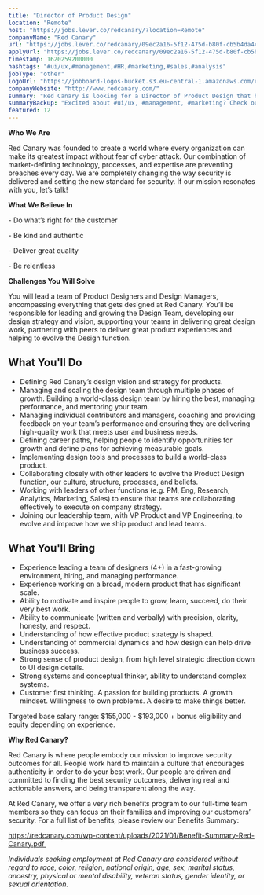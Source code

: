 ```yaml
---
title: "Director of Product Design"
location: "Remote"
host: "https://jobs.lever.co/redcanary/?location=Remote"
companyName: "Red Canary"
url: "https://jobs.lever.co/redcanary/09ec2a16-5f12-475d-b80f-cb5b4da4c621"
applyUrl: "https://jobs.lever.co/redcanary/09ec2a16-5f12-475d-b80f-cb5b4da4c621/apply"
timestamp: 1620259200000
hashtags: "#ui/ux,#management,#HR,#marketing,#sales,#analysis"
jobType: "other"
logoUrl: "https://jobboard-logos-bucket.s3.eu-central-1.amazonaws.com/red-canary"
companyWebsite: "http://www.redcanary.com/"
summary: "Red Canary is looking for a Director of Product Design that has experience leading a team of designers (4+) in a fast-growing environment, hiring, and managing performance."
summaryBackup: "Excited about #ui/ux, #management, #marketing? Check out this job post!"
featured: 12
---
```


**Who We Are**

Red Canary was founded to create a world where every organization can make its greatest impact without fear of cyber attack. Our combination of market-defining technology, processes, and expertise are preventing breaches every day. We are completely changing the way security is delivered and setting the new standard for security. If our mission resonates with you, let’s talk!  

**What We Believe In**

\- Do what’s right for the customer

\- Be kind and authentic

\- Deliver great quality

\- Be relentless

**Challenges You Will Solve**

You will lead a team of Product Designers and Design Managers, encompassing everything that gets designed at Red Canary. You’ll be responsible for leading and growing the Design Team, developing our design strategy and vision, supporting your teams in delivering great design work, partnering with peers to deliver great product experiences and helping to evolve the Design function.

## What You'll Do

*   Defining Red Canary’s design vision and strategy for products.
*   Managing and scaling the design team through multiple phases of growth. Building a world-class design team by hiring the best, managing performance, and mentoring your team.
*   Managing individual contributors and managers, coaching and providing feedback on your team’s performance and ensuring they are delivering high-quality work that meets user and business needs.
*   Defining career paths, helping people to identify opportunities for growth and define plans for achieving measurable goals.
*   Implementing design tools and processes to build a world-class product.
*   Collaborating closely with other leaders to evolve the Product Design function, our culture, structure, processes, and beliefs.
*   Working with leaders of other functions (e.g. PM, Eng, Research, Analytics, Marketing, Sales) to ensure that teams are collaborating effectively to execute on company strategy.
*   Joining our leadership team, with VP Product and VP Engineering, to evolve and improve how we ship product and lead teams.

## What You'll Bring

*   Experience leading a team of designers (4+) in a fast-growing environment, hiring, and managing performance.
*   Experience working on a broad, modern product that has significant scale.
*   Ability to motivate and inspire people to grow, learn, succeed, do their very best work.
*   Ability to communicate (written and verbally) with precision, clarity, honesty, and respect.
*   Understanding of how effective product strategy is shaped.
*   Understanding of commercial dynamics and how design can help drive business success.
*   Strong sense of product design, from high level strategic direction down to UI design details.
*   Strong systems and conceptual thinker, ability to understand complex systems.
*   Customer first thinking. A passion for building products. A growth mindset. Willingness to own problems. A desire to make things better.

Targeted base salary range: $155,000 - $193,000 + bonus eligibility and equity depending on experience.

**Why Red Canary?**

Red Canary is where people embody our mission to improve security outcomes for all. People work hard to maintain a culture that encourages authenticity in order to do your best work. Our people are driven and committed to finding the best security outcomes, delivering real and actionable answers, and being transparent along the way. 

At Red Canary, we offer a very rich benefits program to our full-time team members so they can focus on their families and improving our customers’ security. For a full list of benefits, please review our Benefits Summary:

https://redcanary.com/wp-content/uploads/2021/01/Benefit-Summary-Red-Canary.pdf 

_Individuals seeking employment at Red Canary are considered without regard to race, color, religion, national origin, age, sex, marital status, ancestry, physical or mental disability, veteran status, gender identity, or sexual orientation._
